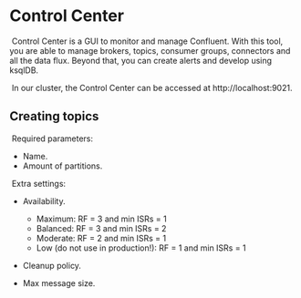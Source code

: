 # Control Center

​	Control Center is a GUI to monitor and manage Confluent. With this tool, you are able to manage brokers, topics, consumer groups, connectors and all the data flux. Beyond that, you can create alerts and develop using ksqlDB.

​	In our cluster, the Control Center can be accessed at http://localhost:9021.

## Creating topics

​	Required parameters:

- Name.
- Amount of partitions.

​	Extra settings:

- Availability.
  - Maximum: RF = 3 and min ISRs = 1
  - Balanced: RF = 3 and min ISRs = 2
  - Moderate: RF = 2 and min ISRs = 1
  - Low (do not use in production!): RF = 1 and min ISRs = 1

- Cleanup policy.
- Max message size.
